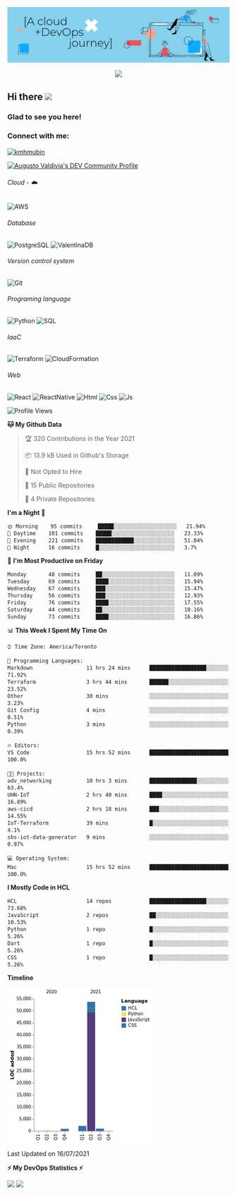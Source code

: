 ![Banner](https://github.com/ValAug/ValAug/blob/master/cover.png)

<!-- retro visitor counter -->
<p align="center"> 
  <img src="https://profile-counter.glitch.me/{ValAug}/count.svg" />
</p>



<!-- welcome message -->
<h2>Hi there <img src="https://media.giphy.com/media/hvRJCLFzcasrR4ia7z/giphy.gif" width="25px"></h2>

<h3>Glad to see you here!</h3>


<!-- Connect with me -->
<h3 align="left">Connect with me:</h3>
<p align="left">
<a href="https://www.linkedin.com/in/augustovaldivia/" target="blank"><img align="center" src="https://github.com/kmhmubin/kmhmubin/blob/master/assets/linkedin.svg" alt="kmhmubin" height="30" width="30" /></a>
</p>

<a href="https://dev.to/valaug">
  <img src="https://d2fltix0v2e0sb.cloudfront.net/dev-badge.svg" alt="Augusto Valdivia's DEV Community Profile" height="30" width="30">
</a>


###### Cloud - :cloud:

![AWS](https://img.shields.io/badge/-AWS-000000?style=flat&logo=Amazon%20AWS&logoColor=FF9900)


###### Database

![PostgreSQL](https://img.shields.io/badge/-PostgreSQL-000000?style=flat&logo=PostgreSQL&logoColor=336791)
![ValentinaDB](https://img.shields.io/badge/-ValentinaDB-000000?style=flat&logo=ValentinaDB&logoColor=336791)


###### Version control system

![Git](https://img.shields.io/badge/-Git-000000?style=flat&logo=Git&logoColor=F05032)

###### Programing language
![Python](https://img.shields.io/badge/-Python-000000?style=flat&logo=Python)
![SQL](https://img.shields.io/badge/-SQL-000000?style=flat&logo=SQL)


###### IaaC
![Terraform](https://img.shields.io/badge/-Terraform-000000?style=flat&logo=Terraform)
![CloudFormation](https://img.shields.io/badge/-CloudFormation-000000?style=flat&logo=Color=FF9900)

###### Web
![React](https://img.shields.io/badge/-React-000000?style=flat&logo=React)
![ReactNative](https://img.shields.io/badge/-ReactNative-000000?style=flat&logo=ReactNative)
![Html](https://img.shields.io/badge/-Html-000000?style=flat&logo=Html)
![Css](https://img.shields.io/badge/-Css-000000?style=flat&logo=Css)
![Js](https://img.shields.io/badge/-Js-000000?style=flat&logo=Js)

<!--START_SECTION:waka-->
![Profile Views](http://img.shields.io/badge/Profile%20Views-0-blue)

**🐱 My Github Data** 

> 🏆 320 Contributions in the Year 2021
 > 
> 📦 13.9 kB Used in Github's Storage 
 > 
> 🚫 Not Opted to Hire
 > 
> 📜 15 Public Repositories 
 > 
> 🔑 4 Private Repositories  
 > 
**I'm a Night 🦉** 

```text
🌞 Morning    95 commits     █████░░░░░░░░░░░░░░░░░░░░   21.94% 
🌆 Daytime    101 commits    █████░░░░░░░░░░░░░░░░░░░░   23.33% 
🌃 Evening    221 commits    ████████████░░░░░░░░░░░░░   51.04% 
🌙 Night      16 commits     █░░░░░░░░░░░░░░░░░░░░░░░░   3.7%

```
📅 **I'm Most Productive on Friday** 

```text
Monday       48 commits     ██░░░░░░░░░░░░░░░░░░░░░░░   11.09% 
Tuesday      69 commits     ████░░░░░░░░░░░░░░░░░░░░░   15.94% 
Wednesday    67 commits     ███░░░░░░░░░░░░░░░░░░░░░░   15.47% 
Thursday     56 commits     ███░░░░░░░░░░░░░░░░░░░░░░   12.93% 
Friday       76 commits     ████░░░░░░░░░░░░░░░░░░░░░   17.55% 
Saturday     44 commits     ██░░░░░░░░░░░░░░░░░░░░░░░   10.16% 
Sunday       73 commits     ████░░░░░░░░░░░░░░░░░░░░░   16.86%

```


📊 **This Week I Spent My Time On** 

```text
⌚︎ Time Zone: America/Toronto

💬 Programming Languages: 
Markdown                 11 hrs 24 mins      ██████████████████░░░░░░░   71.92% 
Terraform                3 hrs 44 mins       ██████░░░░░░░░░░░░░░░░░░░   23.52% 
Other                    30 mins             ░░░░░░░░░░░░░░░░░░░░░░░░░   3.23% 
Git Config               4 mins              ░░░░░░░░░░░░░░░░░░░░░░░░░   0.51% 
Python                   3 mins              ░░░░░░░░░░░░░░░░░░░░░░░░░   0.39%

🔥 Editors: 
VS Code                  15 hrs 52 mins      █████████████████████████   100.0%

🐱‍💻 Projects: 
adv_networking           10 hrs 3 mins       ███████████████░░░░░░░░░░   63.4% 
UHN-IoT                  2 hrs 40 mins       ████░░░░░░░░░░░░░░░░░░░░░   16.89% 
aws-cicd                 2 hrs 18 mins       ███░░░░░░░░░░░░░░░░░░░░░░   14.55% 
IoT-Terraform            39 mins             █░░░░░░░░░░░░░░░░░░░░░░░░   4.1% 
sbs-iot-data-generator   9 mins              ░░░░░░░░░░░░░░░░░░░░░░░░░   0.97%

💻 Operating System: 
Mac                      15 hrs 52 mins      █████████████████████████   100.0%

```

**I Mostly Code in HCL** 

```text
HCL                      14 repos            ██████████████████░░░░░░░   73.68% 
JavaScript               2 repos             ██░░░░░░░░░░░░░░░░░░░░░░░   10.53% 
Python                   1 repo              █░░░░░░░░░░░░░░░░░░░░░░░░   5.26% 
Dart                     1 repo              █░░░░░░░░░░░░░░░░░░░░░░░░   5.26% 
CSS                      1 repo              █░░░░░░░░░░░░░░░░░░░░░░░░   5.26%

```


**Timeline**

![Chart not found](https://raw.githubusercontent.com/ValAug/ValAug/master/charts/bar_graph.png) 


 Last Updated on 16/07/2021
<!--END_SECTION:waka-->

<!-- GitHub stats -->
<b>⚡ My DevOps Statistics ⚡</b>

<p>
<!-- GitHub Stats -->
<img height="180em" src="https://github-readme-stats.vercel.app/api?username=ValAug&show_icons=true&hide_border=true" />

<!-- Most Used Languages -->
<img height="180em" src="https://github-readme-stats.vercel.app/api/top-langs/?username=ValAug&exclude_repo=KNN-Image-Classification&show_icons=true&hide_border=true&layout=compact&langs_count=8"/>
</p>

<!--
**ValAug/ValAug** is a ✨ _special_ ✨ repository because its `README.md` (this file) appears on your GitHub profile.

Here are some ideas to get you started:

- 🔭 I’m currently working on ...
- 🌱 I’m currently learning ...
- 👯 I’m looking to collaborate on ...
- 🤔 I’m looking for help with ...
- 💬 Ask me about ...
- 📫 How to reach me: ...
- 😄 Pronouns: ...
- ⚡ Fun fact: ...
-->
